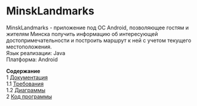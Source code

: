 # MinskLandmarks
MinskLandmarks - приложение под ОС Android, позволяющее гостям и жителям Минска получить информацию об интересующей достопримечательности и построить маршрут к ней с учетом текущего местоположения.  
Язык реализации: Java  
Платформа: Android  

**Содержание**  
1  [Документация](Documentation)  
1.1  [Требования](Documentation/Requirements/Requirements%20Document.md)  
1.2  [Диаграммы](Documentation/Diagrams/README.md)  
2  [Код программы](Code)  
